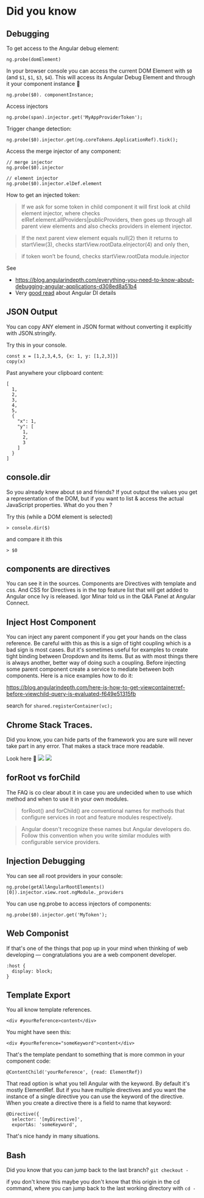 # Did you know

## Debugging

To get access to the Angular debug element:

```
ng.probe(domElement)
```

In your browser console you can access the current DOM Element with `$0` (and `$1`, `$1`, `$3`, `$4`). This will access its Angular Debug Element and through it your component instance 💪

```
ng.probe($0). componentInstance;
```

Access injectors

```
ng.probe(span).injector.get('MyAppProviderToken');
```


Trigger change detection:

```
ng.probe($0).injector.get(ng.coreTokens.ApplicationRef).tick();
```

Access the merge injector of any component:

```
// merge injector
ng.probe($0).injector

// element injector
ng.probe($0).injector.elDef.element
```

How to get an injected token:
> If we ask for some token in child component it will first look at child element injector, where checks elRef.element.allProviders|publicProviders, then goes up through all parent view elements and also checks providers in element injector. 

> If the next parent view element equals null(2) then it returns to startView(3), checks startView.rootData.elnjector(4) and only then, 

> if token won’t be found, checks startView.rootData module.injector

See

+ https://blog.angularindepth.com/everything-you-need-to-know-about-debugging-angular-applications-d308ed8a51b4
+ Very [good read](https://blog.angularindepth.com/angular-dependency-injection-and-tree-shakeable-tokens-4588a8f70d5d) about Angular DI details


## JSON Output
You can copy ANY element in JSON format without converting it explicitly with JSON.stringify.

Try this in your console.

```
const x = [1,2,3,4,5, {x: 1, y: [1,2,3]}]
copy(x)
```

Past anywhere your clipboard content:

```
[
  1,
  2,
  3,
  4,
  5,
  {
    "x": 1,
    "y": [
      1,
      2,
      3
    ]
  }
]
```

## console.dir
So you already knew about `$0` and friends? 
If yout output the values you get a representation of the DOM, but if you want to list & access the actual JavaScript properties. What do you then ?

Try this (while a DOM element is selected)

```
> console.dir($)
```

and compare it ith this

```
> $0
```

## components are directives
You can see it in the sources. Components are Directives with template and css. And CSS for Directives is in the top feature list that will get added to Angular once Ivy is released. Igor Minar told us in the Q&A Panel at Angular Connect.

## Inject Host Component
You can inject any parent component if you get your hands on the class reference. Be careful with this as this is a sign of tight coupling which is a bad sign is most cases. But it's sometimes useful for examples to create tight binding between Dropdown and its items. But as with most things there is always another, better way of doing such a coupling. Before injecting some parent component create a service to mediate between both components. Here is a nice examples how to do it:

https://blog.angularindepth.com/here-is-how-to-get-viewcontainerref-before-viewchild-query-is-evaluated-f649e51315fb

search for `shared.registerContainer(vc);`

## Chrome Stack Traces.
Did you know, you can hide parts of the framework you are sure will never take part in any error. That makes a stack trace more readable. 

Look here 💪
![](../images/blackbox-before.png)
![](../images/blackbox-after.png)

## forRoot vs forChild
The FAQ is co clear about it in case you are undecided when to use which method and when to use it in your own modules.

> forRoot() and forChild() are conventional names for methods that configure services in root and feature modules respectively.

> Angular doesn't recognize these names but Angular developers do. Follow this convention when you write similar modules with configurable service providers.
> 

## Injection Debugging

You can see all root providers in your console:
```
ng.probe(getAllAngularRootElements()[0]).injector.view.root.ngModule._providers
```

You can use ng.probe to access injectors of components:

```
ng.probe($0).injector.get('MyToken');
```
## Web Componist
If that's one of the things that pop up in your mind when thinking of web developing — congratulations you are a web component developer.

```
:host {
  display: block;
}
```

## Template Export
You all know template references.

```
<div #yourReference>content</div>
```

You might have seen this:

```
<div #yourReference="someKeyword">content</div>
```

That's the template pendant to something that is more common in your component code:

```
@ContentChild('yourReference', {read: ElementRef})
```


That read option is what you tell Angular with the keyword. By default it's mostly ElementRef. But if you have multiple directives and you want the instance of a single directive you can use the keyword of the directive. When you create a directive there is a field to name that keyword:

```
@Directive({
  selector: '[myDirective]',
  exportAs: 'someKeyword',
```

That's nice handy in many situations.


## Bash
Did you know that you can jump back to the last branch?
`git checkout -`

if you don't know this maybe you don't know that this origin in the cd command,
where you can jump back to the last working directory with `cd -`